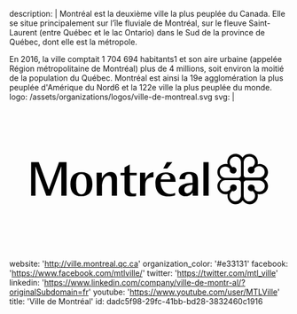 description: |
  Montréal est la deuxième ville la plus peuplée du Canada. Elle se situe principalement sur l’île fluviale de Montréal, sur le fleuve Saint-Laurent (entre Québec et le lac Ontario) dans le Sud de la province de Québec, dont elle est la métropole.
  
  En 2016, la ville comptait 1 704 694 habitants1 et son aire urbaine (appelée Région métropolitaine de Montréal) plus de 4 millions, soit environ la moitié de la population du Québec. Montréal est ainsi la 19e agglomération la plus peuplée d'Amérique du Nord6 et la 122e ville la plus peuplée du monde.
logo: /assets/organizations/logos/ville-de-montreal.svg
svg: |
  <svg xmlns="http://www.w3.org/2000/svg" viewBox="0 0 160 90">
    <path d="M12.5 34.8h4.4l5.7 15.6h.1l5.8-15.6h4.3V54h-3V37.4h-.1l-6 16.6h-2.5l-6.1-16.6H15V54h-2.5M35 47.4c0-4.5 2.1-6.9 6.3-6.9s6.3 2.4 6.3 6.9-2.1 6.9-6.3 6.9c-4.2.1-6.3-2.4-6.3-6.9zm6.3 5.8c2.7 0 3-3.3 3-5.8 0-2.4-.3-5.8-3-5.8s-3 3.3-3 5.8c0 2.4.3 5.8 3 5.8zM50 40.8h3v3.1h.1c.5-1 1.9-3.5 5-3.5 2.5 0 3.6 1.9 3.6 3.9V54h-3v-8.3c0-1.7-.3-3.2-1.8-3.2-3 0-3.8 4.3-3.8 6V54h-3L50 40.8zm22.6 13.4c-.6.1-1.4.2-2.1.2-2.9 0-4.5-.8-4.5-3.4v-8.7h-2.3v-1.4H66v-3.1l3-1.7v4.8h4v1.4h-3.9v7.6c0 1.9.2 2.9 2.2 2.9.5 0 1-.1 1.4-.2l-.1 1.6zm2.3-13.4h3v3.4h.1c1-1.8 2-3.5 4.6-3.7v2.9c-2.9.1-4.7 1-4.7 4.6v6h-3V40.8zm16 13.6c-4 0-7.2-2.2-7.2-7.5 0-3.7 1.6-6.3 6.1-6.3 4.6 0 5.5 2.9 5.5 5.4h-8.6c0 2.6 1.3 7 5.6 7 .9 0 1.8-.2 2.7-.6v1.3c-1.2.4-2.3.7-4.1.7zm1.4-9.8c0-1-.4-3-2.6-3-2.3 0-2.8 2.2-2.9 3h5.5zm-2.1-9.8h3.2l-2.9 3.6h-2.3l2-3.6zM105 52.2c-.5.8-1.8 2.1-4.1 2.1S97 52.8 97 51c0-4.1 6.1-4.3 8-4.4v-1.2c0-1.4 0-3.8-2-3.8-1.9 0-2.2 1.3-2.3 2.9h-3.2c.2-2 1-4.1 5.5-4.1 4.7 0 5.1 2.4 5.1 5V54h-3l-.1-1.8zm0-4.4c-1.3.1-4.7.3-4.7 2.8 0 1.2.8 2 1.7 2 1.1 0 2.9-.9 2.9-3.2l.1-1.6zm6.2-13h3V54h-3M133.6 32.2c-.9-1.4-2.5-2.2-4-2.2-2.7 0-4.7 2.1-4.7 4.8 0 .3.1.6.2 1.1-.2-.1-.7-.1-1.1-.1-2.7 0-4.8 2.1-4.8 4.7 0 1.6.9 3.1 2.3 4-1.4.9-2.3 2.4-2.3 4 0 2.6 2.2 4.7 4.8 4.7.3 0 .7-.1 1.1-.2-.1.4-.1.8-.1 1.1 0 2.7 2.1 4.8 4.7 4.8 1.6 0 3-.8 4-2.2.9 1.3 2.5 2.2 4 2.2 2.6 0 4.7-2.1 4.7-4.8 0-.4-.1-.8-.1-1.1.5.1.8.2 1.1.2 2.7 0 4.8-2.1 4.8-4.7 0-1.6-.8-3.1-2.2-4 1.4-.9 2.2-2.4 2.2-4 0-2.6-2.2-4.7-4.8-4.7-.3 0-.7.1-1.1.2.1-.2.1-.7.1-1.1 0-2.7-2.1-4.8-4.7-4.8-1.7-.1-3.2.8-4.1 2.1zm-6.3 4.9c-.2-.2-1-1-1-2.3 0-2 1.7-3.2 3.2-3.2.9 0 1.7.3 2.3.9.6.6.9 1.4.9 2.3v7.5c0 .9-.8 1.4-1.4 1.4h-7.5c-.8 0-1.7-.3-2.3-.9-.4-.4-.9-1.1-.9-2.3 0-.9.3-1.7.9-2.3.6-.6 1.4-.9 2.2-.9 1.1 0 1.9.5 2.3 1l.4.4c-.1.2-.1.4-.1.7 0 1.1.9 1.9 2 1.9.5 0 1-.2 1.3-.5.4-.4.6-.9.6-1.4 0-.5-.2-1-.6-1.4-.4-.4-.8-.5-1.4-.5-.3 0-.5.1-.7.1.1-.2-.2-.5-.2-.5zm7-2.3c0-.8.3-1.7.9-2.3.4-.4 1.1-.9 2.3-.9.9 0 1.7.3 2.3.9.6.6.9 1.4.9 2.2 0 1.1-.5 1.9-1 2.3l-.4.4c-.2-.1-.4-.1-.7-.1-1.1 0-1.9.9-1.9 2 0 .5.2 1 .5 1.3.4.4.9.6 1.4.6.5 0 1-.2 1.4-.6.4-.4.5-.8.5-1.4 0-.3-.1-.5-.1-.7l.4-.4c.2-.2 1-1 2.3-1 2 0 3.2 1.7 3.2 3.2 0 .9-.3 1.7-.9 2.3-.6.6-1.4.9-2.3 1h-7.4c-.9 0-1.4-.8-1.4-1.4v-7.4zm-12.7 15.9c-.6-.6-1-1.4-1-2.3 0-.9.3-1.7.9-2.3.6-.6 1.4-1 2.3-1h7.5c.9 0 1.4.8 1.4 1.4V54c0 .8-.4 1.7-1 2.3-.4.4-1.1.9-2.2.9-1.8 0-3.2-1.4-3.2-3.2 0-1.1.5-1.9 1-2.3l.4-.4c.2.1.4.1.7.1 1.1 0 1.9-.9 1.9-2 0-.5-.2-1-.5-1.3-.4-.4-.9-.6-1.4-.6-.5 0-1 .2-1.4.6-.4.4-.5.8-.5 1.4 0 .3.1.5.1.7l-.4.4c-.2.2-1 1-2.3 1-.9.1-1.7-.3-2.3-.9zm13.7 5.7c-.6-.6-1-1.4-1-2.3v-7.5c0-.9.8-1.4 1.4-1.4h7.5c1.5 0 3.2 1.2 3.2 3.2 0 1.8-1.4 3.2-3.2 3.2-1.1 0-1.9-.5-2.3-1l-.4-.4c.1-.2.1-.4.1-.7 0-1.1-.9-1.9-2-1.9-.5 0-1 .2-1.3.5-.4.4-.6.9-.6 1.4 0 .5.2 1 .6 1.4.4.4.8.5 1.4.5.3 0 .5-.1.7-.1l.4.4c.2.2 1 1 1 2.3 0 2-1.7 3.2-3.2 3.2-.9.1-1.7-.2-2.3-.8z"/>
  </svg>
website: 'http://ville.montreal.qc.ca'
organization_color: '#e33131'
facebook: 'https://www.facebook.com/mtlville/'
twitter: 'https://twitter.com/mtl_ville'
linkedin: 'https://www.linkedin.com/company/ville-de-montr-al/?originalSubdomain=fr'
youtube: 'https://www.youtube.com/user/MTLVille'
title: 'Ville de Montréal'
id: dadc5f98-29fc-41bb-bd28-3832460c1916
